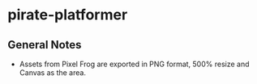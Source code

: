 # pirate-platformer
 
## General Notes
- Assets from Pixel Frog are exported in PNG format, 500% resize and Canvas as the area.
